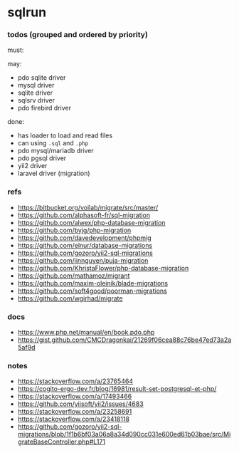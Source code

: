 # sqlrun

### todos (grouped and ordered by priority)

must:

may:
- pdo sqlite driver
- mysql driver
- sqlite driver
- sqlsrv driver
- pdo firebird driver

done:
- has loader to load and read files
- can using `.sql` and `.php`
- pdo mysql/mariadb driver
- pdo pgsql driver
- yii2 driver
- laravel driver (migration)

### refs

- https://bitbucket.org/voilab/migrate/src/master/
- https://github.com/alphasoft-fr/sql-migration
- https://github.com/alwex/php-database-migration
- https://github.com/byjg/php-migration
- https://github.com/davedevelopment/phpmig
- https://github.com/elnur/database-migrations
- https://github.com/gozoro/yii2-sql-migrations
- https://github.com/jinnguyen/puja-migration
- https://github.com/KhristaFlower/php-database-migration
- https://github.com/mathamoz/migrant
- https://github.com/maxim-oleinik/blade-migrations
- https://github.com/soft4good/poorman-migrations
- https://github.com/wgirhad/migrate

### docs

- https://www.php.net/manual/en/book.pdo.php
- https://gist.github.com/CMCDragonkai/21269f06cea88c76be47ed73a2a5af9d

### notes

- https://stackoverflow.com/a/23765464
- https://cogito-ergo-dev.fr/blog/16981/result-set-postgresql-et-php/
- https://stackoverflow.com/a/17493466
- https://github.com/yiisoft/yii2/issues/4683
- https://stackoverflow.com/a/23258691
- https://stackoverflow.com/a/23418118
- https://github.com/gozoro/yii2-sql-migrations/blob/1f1b6bf03a06a8a34d090cc031e600ed61b03bae/src/MigrateBaseController.php#L171
